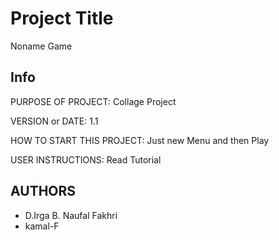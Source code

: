 # Project Title

Noname Game

## Info

PURPOSE OF PROJECT: Collage Project

VERSION or DATE: 1.1

HOW TO START THIS PROJECT: Just new Menu and then Play

USER INSTRUCTIONS: Read Tutorial

## AUTHORS

* D.Irga B. Naufal Fakhri
* kamal-F
